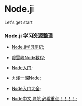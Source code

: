# Node.ji

Let's get start!

### Node.ji 学习资源整理

- [Node.ji学习笔记](https://github.com/chyingp/nodejs-learning-guide);
- [廖雪峰Node教程](https://www.liaoxuefeng.com/wiki/1022910821149312/1023025235359040);
- [Node入门](https://www.nodebeginner.org/index-zh-cn.html);
- [九浅一深Node](https://github.com/nswbmw/N-blog);
- [Node入门大全](https://cnodejs.org/getstart);

- [Node中文 导航 必看重点！！！！](https://github.com/youyudehexie/node123);
